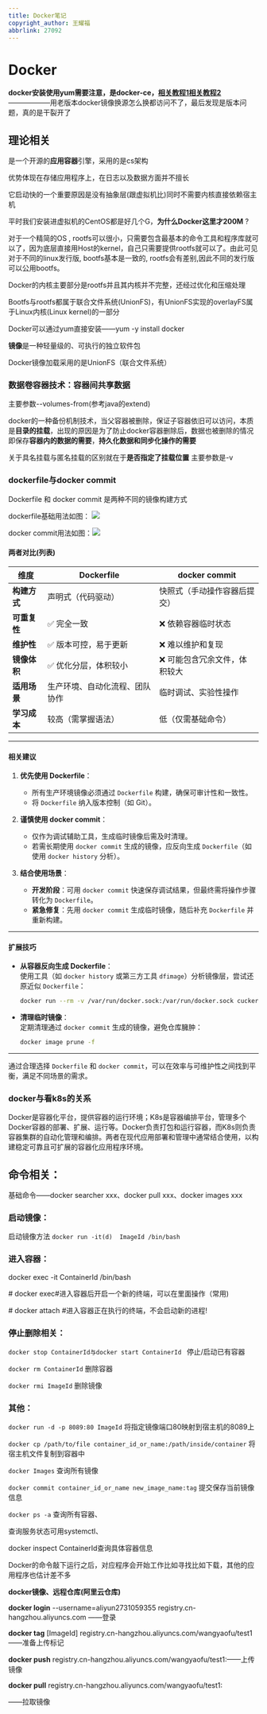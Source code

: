 ```yaml
---
title: Docker笔记
copyright_author: 王耀福
abbrlink: 27092
---
```

# Docker

**docker安装使用yum需要注意，是docker-ce，[相关教程1](https://blog.csdn.net/weixin_43755251/article/details/127512751?ops_request_misc=%257B%2522request%255Fid%2522%253A%2522e9895de5cc1319c006efe87617395611%2522%252C%2522scm%2522%253A%252220140713.130102334..%2522%257D&request_id=e9895de5cc1319c006efe87617395611&biz_id=0&utm_medium=distribute.pc_search_result.none-task-blog-2~all~top_positive~default-1-127512751-null-null.142^v102^pc_search_result_base7&utm_term=Linux%E5%AE%89%E8%A3%85docker&spm=1018.2226.3001.4187)[相关教程2](https://blog.csdn.net/m0_59196543/article/details/124749175?ops_request_misc=%257B%2522request%255Fid%2522%253A%2522e9895de5cc1319c006efe87617395611%2522%252C%2522scm%2522%253A%252220140713.130102334..%2522%257D&request_id=e9895de5cc1319c006efe87617395611&biz_id=0&utm_medium=distribute.pc_search_result.none-task-blog-2~all~top_positive~default-4-124749175-null-null.142^v102^pc_search_result_base7&utm_term=Linux%E5%AE%89%E8%A3%85docker&spm=1018.2226.3001.4187)**——————用老版本docker镜像换源怎么换都访问不了，最后发现是版本问题，真的是干裂开了

## 理论相关

是一个开源的**应用容器**引擎，采用的是cs架构

优势体现在存储应用程序上，在日志以及数据方面并不擅长

它启动快的一个重要原因是没有抽象层(跟虚拟机比)同时不需要内核直接依赖宿主机

 平时我们安装进虚拟机的CentOS都是好几个G，**为什么Docker这里才200M** ?

对于一个精简的OS , rootfs可以很小，只需要包含最基本的命令工具和程序库就可以了，因为底层直接用Host的kernel，自己只需要提供rootfs就可以了。由此可见对于不同的linux发行版, bootfs基本是一致的, rootfs会有差别,因此不同的发行版可以公用bootfs。

Docker的内核主要部分是rootfs并且其内核并不完整，还经过优化和压缩处理

Bootfs与rootfs都属于联合文件系统(UnionFS)，有UnionFS实现的overlayFS属于Linux内核(Linux kernel)的一部分

Docker可以通过yum直接安装——yum -y install docker

**镜像**是一种轻量级的、可执行的独立软件包

Docker镜像加载采用的是UnionFS（联合文件系统）

### 数据卷容器技术：容器间共享数据

主要参数--volumes-from(参考java的extend)

docker的一种备份机制技术，当父容器被删除，保证子容器依旧可以访问，本质是**目录的挂载**，出现的原因是为了防止docker容器删除后，数据也被删除的情况即保存**容器内的数据的需要**，**持久化数据和同步化操作的需要**

关于具名挂载与匿名挂载的区别就在于**是否指定了挂载位置**
主要参数是-v

### dockerfile与docker commit
Dockerfile 和 docker commit 是两种不同的镜像构建方式

dockerfile基础用法如图： ![](../resource/docker1.png)

docker commit用法如图：![](../resource/docker2.png)

####  **两者对比(列表)**
| **维度**         | **Dockerfile**                          | **docker commit**                     |
|-------------------|-----------------------------------------|----------------------------------------|
| **构建方式**      | 声明式（代码驱动）                      | 快照式（手动操作容器后提交）           |
| **可重复性**      | ✅ 完全一致                             | ❌ 依赖容器临时状态                    |
| **维护性**        | ✅ 版本可控，易于更新                   | ❌ 难以维护和复现                      |
| **镜像体积**      | ✅ 优化分层，体积较小                   | ❌ 可能包含冗余文件，体积较大          |
| **适用场景**      | 生产环境、自动化流程、团队协作          | 临时调试、实验性操作                   |
| **学习成本**      | 较高（需掌握语法）                      | 低（仅需基础命令）                     |

---

#### **相关建议**
1. **优先使用 Dockerfile**：  
   - 所有生产环境镜像必须通过 `Dockerfile` 构建，确保可审计性和一致性。
   - 将 `Dockerfile` 纳入版本控制（如 Git）。

2. **谨慎使用 docker commit**：  
   - 仅作为调试辅助工具，生成临时镜像后需及时清理。
   - 若需长期使用 `docker commit` 生成的镜像，应反向生成 `Dockerfile`（如使用 `docker history` 分析）。

3. **结合使用场景**：  
   - **开发阶段**：可用 `docker commit` 快速保存调试结果，但最终需将操作步骤转化为 `Dockerfile`。
   - **紧急修复**：先用 `docker commit` 生成临时镜像，随后补充 `Dockerfile` 并重新构建。

---

#### **扩展技巧**
- **从容器反向生成 Dockerfile**：  
  使用工具（如 `docker history` 或第三方工具 `dfimage`）分析镜像层，尝试还原近似 `Dockerfile`：
  ```bash
  docker run --rm -v /var/run/docker.sock:/var/run/docker.sock cucker/image-history my-curl-image
  ```

- **清理临时镜像**：  
  定期清理通过 `docker commit` 生成的镜像，避免仓库臃肿：
  ```bash
  docker image prune -f
  ```

---

通过合理选择 `Dockerfile` 和 `docker commit`，可以在效率与可维护性之间找到平衡，满足不同场景的需求。



### docker与看k8s的关系

Docker是容器化平台，提供容器的运行环境；K8s是容器编排平台，管理多个Docker容器的部署、扩展、运行等。Docker负责打包和运行容器，而K8s则负责容器集群的自动化管理和编排。两者在现代应用部署和管理中通常结合使用，以构建稳定可靠且可扩展的容器化应用程序环境。

## 命令相关：

基础命令——docker searcher xxx、docker pull xxx、docker images xxx

### 启动镜像：

启动镜像方法
`docker run -it(d)  ImageId /bin/bash`

### 进入容器：

docker exec -it ContainerId /bin/bash

\# docker exec#进入容器后开启一个新的终端，可以在里面操作（常用)

\# docker attach #进入容器正在执行的终端，不会启动新的进程!

### 停止删除相关：

`docker stop ContainerId与docker start ContainerId `
停止/启动已有容器

`docker rm ContainerId` 
删除容器

`docker rmi ImageId` 
删除镜像

### 其他：

`docker run -d -p 8089:80 ImageId` 
将指定镜像端口80映射到宿主机的8089上

`docker cp /path/to/file container_id_or_name:/path/inside/container`
将宿主机文件复制到容器中

`docker Images`
查询所有镜像

`docker commit container_id_or_name new_image_name:tag`
提交保存当前镜像信息

`docker ps -a`
查询所有容器、

查询服务状态可用systemctl、

docker inspect ContainerId查询具体容器信息


Docker的命令敲下运行之后，对应程序会开始工作比如寻找比如下载，其他的应用程序也估计差不多

**docker镜像、远程仓库(阿里云仓库)**

**docker login** --username=aliyun2731059355 registry.cn-hangzhou.aliyuncs.com ——登录

**docker tag** [ImageId] registry.cn-hangzhou.aliyuncs.com/wangyaofu/test1——准备上传标记

**docker push** registry.cn-hangzhou.aliyuncs.com/wangyaofu/test1:——上传镜像

**docker pull** registry.cn-hangzhou.aliyuncs.com/wangyaofu/test1:

——拉取镜像

